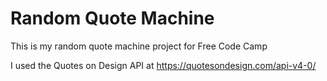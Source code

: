 # Random Quote Machine

This is my random quote machine project for Free Code Camp

I used the Quotes on Design API at https://quotesondesign.com/api-v4-0/
